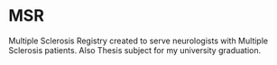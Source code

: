 # MSR
Multiple Sclerosis Registry created to serve neurologists with Multiple Sclerosis patients. Also Thesis subject for my university graduation.
